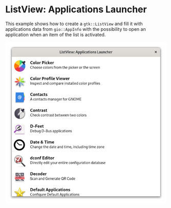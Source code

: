 # ListView: Applications Launcher

This example shows how to create a `gtk::ListView` and fill it with applications data from `gio::AppInfo` with the possibility to open an application when an item of the list is activated.

![Screenshot](screenshot.png)
